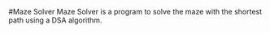 #Maze Solver
Maze Solver is a program to solve the maze with the shortest path using a DSA algorithm.